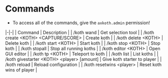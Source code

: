 # Commands

* To access all of the commands, give the `axkoth.admin` permission!

|-|-|
| Command | Description |
| /koth wand | Get selection tool |
| /koth create \<KOTH\> \<CAPTURE/SCORE\> | Create koth |
| /koth delete \<KOTH\> | Delete koth |
| /koth start \<KOTH\> | Start koth |
| /koth stop \<KOTH\> | Stop koth |
| /koth stopall | Stop all running koths |
| /koth editor \<KOTH\> | Open GUI editor |
| /koth tp \<KOTH\> | Teleport to koth |
| /koth list | List koths |
| /koth givestarter \<KOTH\> \<player\> \[amount\] | Give koth starter to player |
| /koth reload | Reload configuration |
| /koth resetwins \<player\> | Reset koth wins of player |
